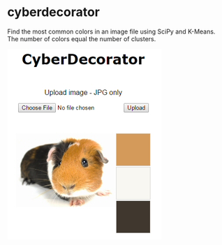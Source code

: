 # cyberdecorator
Find the most common colors in an image file using SciPy and K-Means. The number of colors equal the number of clusters.

![](https://github.com/ezchx/cyberdecorator/blob/master/cd_demo_screen.jpg)
